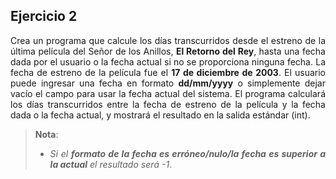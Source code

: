 <div align="justify">

## Ejercicio 2

Crea un programa que calcule los días transcurridos desde el estreno de la última película del Señor de los Anillos, __El Retorno del Rey__,
hasta una fecha dada por el usuario o la fecha actual si no se proporciona ninguna fecha. La fecha de estreno de la película fue el __17 de diciembre de 2003__.
El usuario puede ingresar una fecha en formato __dd/mm/yyyy__ o simplemente dejar vacío el campo para usar la fecha actual del sistema.
El programa calculará los días transcurridos entre la fecha de estreno de la película y la fecha dada o la fecha actual, y mostrará el resultado en la salida estándar (int).

>__Nota__:
> - _Si el_ ___formato de la fecha es erróneo/nulo/la fecha es superior a la actual___ _el resultado será -1_.

</div>